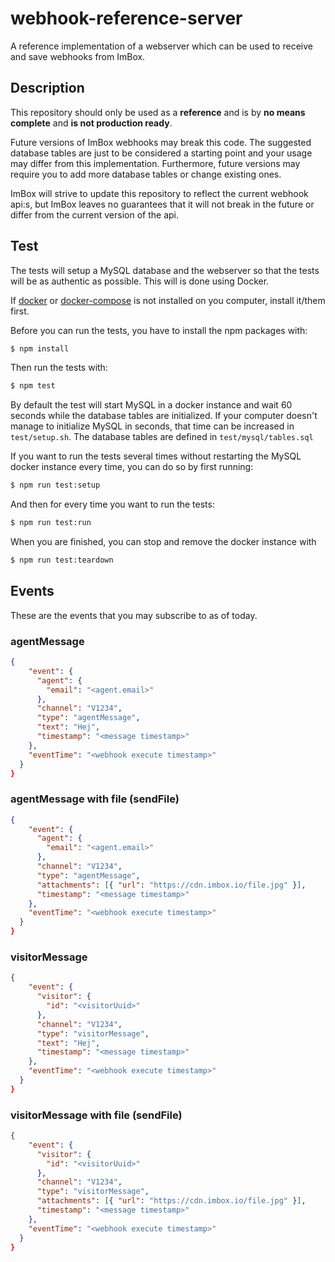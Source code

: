 # webhook-reference-server
A reference implementation of a webserver which can be used to receive and save
webhooks from ImBox.

## Description
This repository should only be used as a **reference** and is by **no means
complete** and **is not production ready**.

Future versions of ImBox webhooks may break this code. The suggested database
tables are just to be considered a starting point and your usage may differ from
this implementation. Furthermore, future versions may require you to add more
database tables or change existing ones.

ImBox will strive to update this repository to reflect the current webhook
api:s, but ImBox leaves no guarantees that it will not break in the future or
differ from the current version of the api.

## Test
The tests will setup a MySQL database and the webserver so that the tests will
be as authentic as possible. This will is done using Docker.

If [docker](https://docs.docker.com/) or
[docker-compose](https://docs.docker.com/compose/install/) is not installed on
you computer, install it/them first. 

Before you can run the tests, you have to install the npm packages with:
```bash
$ npm install
```

Then run the tests with:
```bash
$ npm test
```

By default the test will start MySQL in a docker instance and wait 60 seconds
while the database tables are initialized. If your computer doesn't manage to
initialize MySQL in seconds, that time can be increased in `test/setup.sh`. The
database tables are defined in `test/mysql/tables.sql`

If you want to run the tests several times without restarting the MySQL docker
instance every time, you can do so by first running:
```bash
$ npm run test:setup
```

And then for every time you want to run the tests:
```bash
$ npm run test:run
```

When you are finished, you can stop and remove the docker instance with
```bash
$ npm run test:teardown
```

## Events
These are the events that you may subscribe to as of today.

### agentMessage
```json
{
    "event": {
      "agent": {
        "email": "<agent.email>"
      },
      "channel": "V1234",
      "type": "agentMessage",
      "text": "Hej",
      "timestamp": "<message timestamp>"
    },
    "eventTime": "<webhook execute timestamp>"
  }
}
```

### agentMessage with file (sendFile)
```json
{
    "event": {
      "agent": {
        "email": "<agent.email>"
      },
      "channel": "V1234",
      "type": "agentMessage",
      "attachments": [{ "url": "https://cdn.imbox.io/file.jpg" }],
      "timestamp": "<message timestamp>"
    },
    "eventTime": "<webhook execute timestamp>"
  }
}
```

### visitorMessage
```json
{
    "event": {
      "visitor": {
        "id": "<visitorUuid>"
      },
      "channel": "V1234",
      "type": "visitorMessage",
      "text": "Hej",
      "timestamp": "<message timestamp>"
    },
    "eventTime": "<webhook execute timestamp>"
  }
}
```

### visitorMessage with file (sendFile)
```json
{
    "event": {
      "visitor": {
        "id": "<visitorUuid>"
      },
      "channel": "V1234",
      "type": "visitorMessage",
      "attachments": [{ "url": "https://cdn.imbox.io/file.jpg" }],
      "timestamp": "<message timestamp>"
    },
    "eventTime": "<webhook execute timestamp>"
  }
}
```

